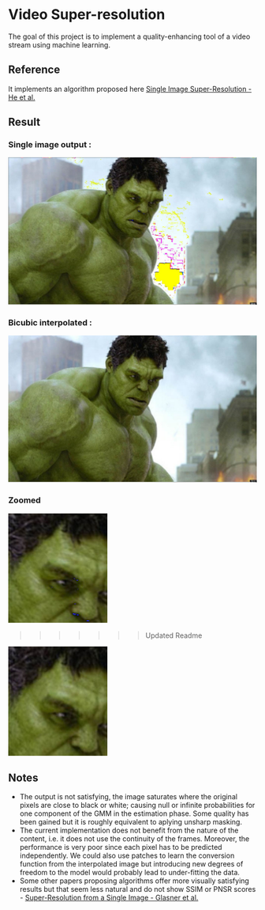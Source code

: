 # Video Super-resolution

The goal of this project is to implement a quality-enhancing tool
of a video stream using machine learning.

## Reference

It implements an algorithm proposed here [Single Image Super-Resolution - He et al.](http://f4k.dieei.unict.it/proceedings/ICPR2012/media/files/1411.pdf)

## Result

### Single image output :

![alt est01](https://github.com/PascalCeccaldi/ParallelImages/blob/master/img/est01.jpg)

### Bicubic interpolated :

![alt interp01](https://github.com/PascalCeccaldi/ParallelImages/blob/master/img/interp01.jpg)


### Zoomed

![alt zoom_est01](https://github.com/PascalCeccaldi/ParallelImages/blob/master/img/zoom_est01.jpg)
>>>>>>> Updated Readme

![alt zoom_interp01](https://github.com/PascalCeccaldi/ParallelImages/blob/master/img/zoom_interp01.jpg)


## Notes

* The output is not satisfying, the image saturates where the original pixels are close to black or white; causing null or infinite probabilities for one component of the GMM in the estimation phase. Some quality has been gained but it is roughly equivalent to aplying unsharp masking.
* The current implementation does not benefit from the nature of the content, i.e. it does not use the continuity of the frames. Moreover, the performance is very poor since each pixel has to be predicted independently. We could also use patches to learn the conversion function from the interpolated image but introducing new degrees of freedom to the model would probably lead to under-fitting the data.
* Some other papers proposing algorithms offer more visually satisfying results but that seem less natural and do not show SSIM or PNSR scores - [Super-Resolution from a Single Image - Glasner et al.](http://www.wisdom.weizmann.ac.il/~vision/single_image_SR/files/single_image_SR.pdf)

 
